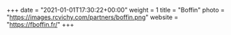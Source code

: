 +++
date = "2021-01-01T17:30:22+00:00"
weight = 1
title = "Boffin"
photo = "https://images.rcvichy.com/partners/boffin.png"
website = "https://fboffin.fr/"
+++
